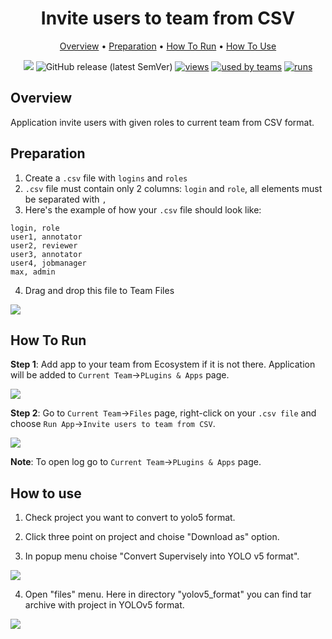 <div align="center" markdown>

# Invite users to team from CSV


<p align="center">

  <a href="#Overview">Overview</a> •
  <a href="#Preparation">Preparation</a> •
  <a href="#How-To-Run">How To Run</a> •
  <a href="#How-To-Use">How To Use</a>
</p>

[![](https://img.shields.io/badge/slack-chat-green.svg?logo=slack)](https://supervise.ly/slack)
![GitHub release (latest SemVer)](https://img.shields.io/github/v/release/supervisely-ecosystem/remote-import)
[![views](https://app.supervise.ly/public/api/v3/ecosystem.counters?repo=supervisely-ecosystem/remote-import&counter=views&label=views)](https://supervise.ly)
[![used by teams](https://app.supervise.ly/public/api/v3/ecosystem.counters?repo=supervisely-ecosystem/remote-import&counter=downloads&label=used%20by%20teams)](https://supervise.ly)
[![runs](https://app.supervise.ly/public/api/v3/ecosystem.counters?repo=supervisely-ecosystem/remote-import&counter=runs&label=runs&123)](https://supervise.ly)

</div>

## Overview

Application invite users with given roles to current team from CSV format.



## Preparation

1. Create a `.csv` file with `logins` and `roles`
2. `.csv` file must contain only 2 columns: `login` and `role`, all elements must be separated with `,`
3. Here's the example of how your `.csv` file should look like:

```
login, role
user1, annotator 
user2, reviewer
user3, annotator
user4, jobmanager
max, admin
```

4. Drag and drop this file to Team Files



<img src="https://i.imgur.com/TEpBMXf.gif"/>



## How To Run 
**Step 1**: Add app to your team from Ecosystem if it is not there. Application will be added to `Current Team`->`PLugins & Apps` page. 

<img src="https://i.imgur.com/8olwkGI.png"/>



**Step 2**: Go to `Current Team`->`Files` page, right-click on your `.csv file` and choose `Run App`->`Invite users to team from CSV`. 

<img src="https://i.imgur.com/Y1TgrkG.png"/>



**Note**: To open log go to `Current Team`->`PLugins & Apps` page. 


## How to use

1. Check project you want to convert to yolo5 format.

2. Click three point on project and choise "Download as" option.

3. In popup menu choise "Convert Supervisely into YOLO v5 format".

<img src="https://i.imgur.com/ZTYhihF.png"/>

4. Open "files" menu. Here in directory "yolov5_format" you can find tar archive with project in YOLOv5 format.

<img src="https://i.imgur.com/pu9snon.png"/>



